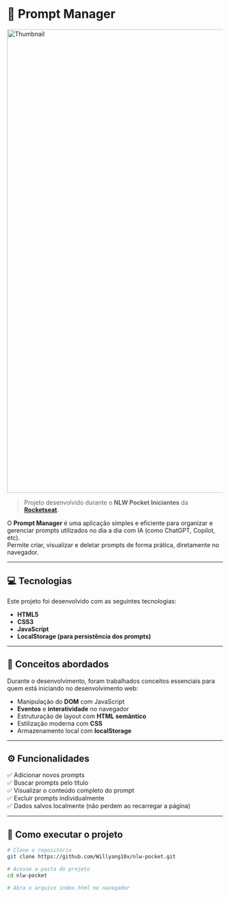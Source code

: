 # 🚀 Prompt Manager

<img width="1920" height="1080" alt="Thumbnail" src="https://github.com/user-attachments/assets/9d3e18f8-7e18-40f2-9d28-09118fc6c1ce" />

> Projeto desenvolvido durante o **NLW Pocket Iniciantes** da **[Rocketseat](https://www.rocketseat.com.br/)**.

O **Prompt Manager** é uma aplicação simples e eficiente para organizar e gerenciar prompts utilizados no dia a dia com IA (como ChatGPT, Copilot, etc).  
Permite criar, visualizar e deletar prompts de forma prática, diretamente no navegador.

---

## 💻 Tecnologias

Este projeto foi desenvolvido com as seguintes tecnologias:

- **HTML5**
- **CSS3**
- **JavaScript**
- **LocalStorage (para persistência dos prompts)**

---

## 🧠 Conceitos abordados

Durante o desenvolvimento, foram trabalhados conceitos essenciais para quem está iniciando no desenvolvimento web:

- Manipulação do **DOM** com JavaScript  
- **Eventos** e **interatividade** no navegador  
- Estruturação de layout com **HTML semântico**  
- Estilização moderna com **CSS**  
- Armazenamento local com **localStorage**

---

## ⚙️ Funcionalidades

✅ Adicionar novos prompts  
✅ Buscar prompts pelo título  
✅ Visualizar o conteúdo completo do prompt  
✅ Excluir prompts individualmente  
✅ Dados salvos localmente (não perdem ao recarregar a página)

---

## 🧩 Como executar o projeto

```bash
# Clone o repositório
git clone https://github.com/Willyang10x/nlw-pocket.git

# Acesse a pasta do projeto
cd nlw-pocket

# Abra o arquivo index.html no navegador
